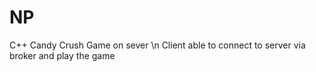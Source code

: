 # NP

C++ Candy Crush Game on sever \n
Client able to connect to server via broker and play the game

